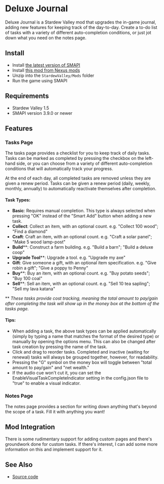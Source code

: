 # Deluxe Journal
Deluxe Journal is a Stardew Valley mod that upgrades the in-game journal, adding new features for
keeping track of the day-to-day. Create a to-do list of tasks with a variety of different
auto-completion conditions, or just jot down what you need on the notes page.

## Install
- Install [the latest version of SMAPI](https://smapi.io)
- Install [this mod from Nexus mods](https://www.nexusmods.com/stardewvalley/mods/11436)
- Unzip into the `StardewValley/Mods` folder
- Run the game using SMAPI

## Requirements
- Stardew Valley 1.5
- SMAPI version 3.9.0 or newer

## Features

### Tasks Page
The tasks page provides a checklist for you to keep track of daily tasks. Tasks can be marked as completed by pressing the checkbox on the left-hand side, or you can choose from a variety of different auto-completion conditions that will automatically track your progress.

At the end of each day, all completed tasks are removed unless they are given a renew period. Tasks can be given a renew period (daily, weekly, monthly, annually) to automatically reactivate themselves after completion.

#### Task Types:
- **Basic**: Requires manual completion. This type is always selected when pressing "OK" instead of the "Smart Add" button when adding a new task.
- **Collect**: Collect an item, with an optional count. e.g. "Collect 100 wood"; "Find a diamond"
- **Craft**: Craft an item, with an optional count. e.g. "Craft a solar panel"; "Make 5 wood lamp-post"
- **Build**\*\*: Construct a farm building. e.g. "Build a barn"; "Build a deluxe coop"
- **Upgrade Tool**\*\*: Upgrade a tool. e.g. "Upgrade my axe"
- **Gift**: Give someone a gift, with an optional item specification. e.g. "Give robin a gift"; "Give a poppy to Penny"
- **Buy**\*\*: Buy an item, with an optional count. e.g. "Buy potato seeds"; "Buy 100 coal"
- **Sell**\*\*: Sell an item, with an optional count. e.g. "Sell 10 tea sapling"; "Sell my lava katana"

\*\* *These tasks provide cost tracking, meaning the total amount to pay/gain after completing the task will show up in the money box at the bottom of the tasks page.*

#### Tips:
- When adding a task, the above task types can be applied automatically (simply by typing a name that matches the format of the desired type) or manually by opening the options menu. This can also be changed after task creation by pressing the name of the task.
- Click and drag to reorder tasks. Completed and inactive (waiting for renewal) tasks will always be grouped together, however, for readability.
- Pressing the "G" symbol on the money box will toggle between "total amount to pay/gain" and "net wealth."
- If the audio cue won't cut it, you can set the EnableVisualTaskCompleteIndicator setting in the config.json file to "true" to enable a visual indicator.

### Notes Page
The notes page provides a section for writing down anything that's beyond the scope of a task.
Fill it with anything you want!

## Mod Integration
There is some rudimentary support for adding custom pages and there's groundwork done for custom tasks.
If there's interest, I can add some more information on this and implement support for it.

## See Also
- [Source code](https://github.com/MolsonCAD/DeluxeJournal)
